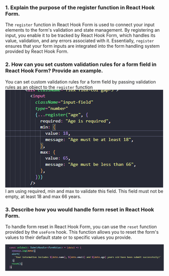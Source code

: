 ### 1. Explain the purpose of the register function in React Hook Form.

The `register` function in React Hook Form is used to connect your input elements to the form's validation and state management. By registering an input, you enable it to be tracked by React Hook Form, which handles its value, validation, and any errors associated with it. Essentially, `register` ensures that your form inputs are integrated into the form handling system provided by React Hook Form.

### 2. How can you set custom validation rules for a form field in React Hook Form? Provide an example.

You can set custom validation rules for a form field by passing validation rules as an object to the `register` function
![alt text](image-1.png)
I am using required, min and max to validate this field. This field must not be empty, at least 18 and max 66 years.

### 3. Describe how you would handle form reset in React Hook Form.

To handle form reset in React Hook Form, you can use the `reset` function provided by the `useForm` hook. This function allows you to reset the form's values to their default state or to specific values you provide.

![alt text](image.png)
